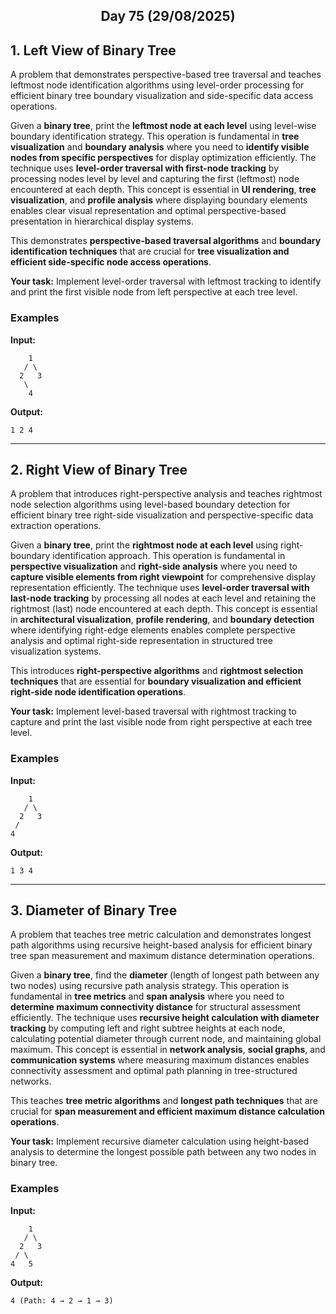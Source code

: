 <h2 align="center">Day 75 (29/08/2025)</h2>

## 1. Left View of Binary Tree
A problem that demonstrates perspective-based tree traversal and teaches leftmost node identification algorithms using level-order processing for efficient binary tree boundary visualization and side-specific data access operations.

Given a **binary tree**, print the **leftmost node at each level** using level-wise boundary identification strategy. This operation is fundamental in **tree visualization** and **boundary analysis** where you need to **identify visible nodes from specific perspectives** for display optimization efficiently. The technique uses **level-order traversal with first-node tracking** by processing nodes level by level and capturing the first (leftmost) node encountered at each depth. This concept is essential in **UI rendering**, **tree visualization**, and **profile analysis** where displaying boundary elements enables clear visual representation and optimal perspective-based presentation in hierarchical display systems.

This demonstrates **perspective-based traversal algorithms** and **boundary identification techniques** that are crucial for **tree visualization and efficient side-specific node access operations**.

**Your task:** Implement level-order traversal with leftmost tracking to identify and print the first visible node from left perspective at each tree level.

### Examples

**Input:**
```
    1
   / \
  2   3
   \
    4
```
**Output:**
```
1 2 4
```

---

## 2. Right View of Binary Tree
A problem that introduces right-perspective analysis and teaches rightmost node selection algorithms using level-based boundary detection for efficient binary tree right-side visualization and perspective-specific data extraction operations.

Given a **binary tree**, print the **rightmost node at each level** using right-boundary identification approach. This operation is fundamental in **perspective visualization** and **right-side analysis** where you need to **capture visible elements from right viewpoint** for comprehensive display representation efficiently. The technique uses **level-order traversal with last-node tracking** by processing all nodes at each level and retaining the rightmost (last) node encountered at each depth. This concept is essential in **architectural visualization**, **profile rendering**, and **boundary detection** where identifying right-edge elements enables complete perspective analysis and optimal right-side representation in structured tree visualization systems.

This introduces **right-perspective algorithms** and **rightmost selection techniques** that are essential for **boundary visualization and efficient right-side node identification operations**.

**Your task:** Implement level-based traversal with rightmost tracking to capture and print the last visible node from right perspective at each tree level.

### Examples

**Input:**
```
    1
   / \
  2   3
 /
4
```
**Output:**
```
1 3 4
```

---

## 3. Diameter of Binary Tree
A problem that teaches tree metric calculation and demonstrates longest path algorithms using recursive height-based analysis for efficient binary tree span measurement and maximum distance determination operations.

Given a **binary tree**, find the **diameter** (length of longest path between any two nodes) using recursive path analysis strategy. This operation is fundamental in **tree metrics** and **span analysis** where you need to **determine maximum connectivity distance** for structural assessment efficiently. The technique uses **recursive height calculation with diameter tracking** by computing left and right subtree heights at each node, calculating potential diameter through current node, and maintaining global maximum. This concept is essential in **network analysis**, **social graphs**, and **communication systems** where measuring maximum distances enables connectivity assessment and optimal path planning in tree-structured networks.

This teaches **tree metric algorithms** and **longest path techniques** that are crucial for **span measurement and efficient maximum distance calculation operations**.

**Your task:** Implement recursive diameter calculation using height-based analysis to determine the longest possible path between any two nodes in binary tree.

### Examples

**Input:**
```
    1
   / \
  2   3
 / \
4   5
```
**Output:**
```
4 (Path: 4 → 2 → 1 → 3)
```
